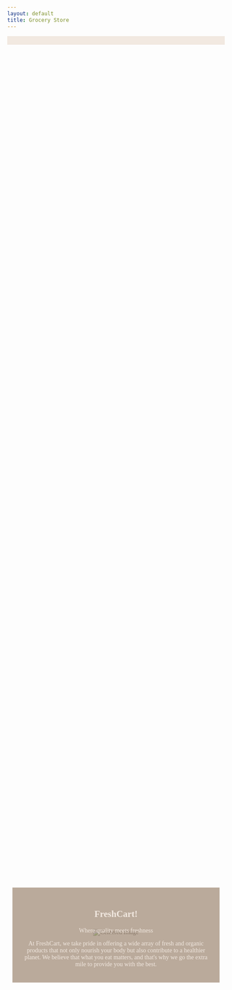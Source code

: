 ```yaml
---
layout: default
title: Grocery Store
---
```



<html lang="en">
<head>
    <meta charset="UTF-8">
    <meta name="viewport" content="width=device-width, initial-scale=1.0">
    <title>Grocery Store</title>
    <style>
        header {
    background-color: #f2e9e1;
    color: #fff;
    padding: 10px 0;
        }
        nav ul {
            list-style: none;
            padding: 30px;
            text-align: right;
        }
        nav ul li {
            display: inline;
            margin-right: 20px;
        }
        nav ul li a {
            text-decoration: none;
            color: #fff;
            font-weight: bold;
            font-family:
        }
        body {
            font-family: "Verdana";
        }
        .center-image {
            display: flex;
            justify-content: center;
            align-items: center;
            height: 100vh;
        }
        .center-image img {
            max-width: 80%;
            max-height: 80%;
        }
        h1 {
            text-align: center;
        }
        header {
            background-color: #f2e9e1;
            color: #fff;
            padding: 10px 0;
        }
        .row {
            display: flex;
            justify-content: space-around;
            margin-top: 20px;
        }
        .group {
            text-align: center;
            max-width: 30%;
            max-height: 30%;
        }
        .home-link {
            color: #ab9784;
        }
        .text-box {
            position: absolute;
            background-color: rgba(171,151,132,0.8);
            color: #f2e9e1;
            padding: 20px;
            text-align: center;
            top: 50%; 
            left: 50%; 
            transform: translate(-50%, 50%); 
        }
        //position and dimensions of background
        .background {
            width: 200vw;
            height: 100vh;
            background: url('https://user-images.githubusercontent.com/115954616/275579364-e2731695-21fc-4dff-b4d1-d0ac01d9d549.jpeg') repeat-x;
            position: absolute;
            top: 0;
            left: 0;
            animation: scrollBackground 5s linear infinite;
        }
        //keyframes scrolling background
        @keyframes scrollBackground {
            from {
                transform: translateX(100%);
            }
            to {
                transform: translateX(-100%);
            }
        }
    </style>
</head>
<body>
    <header>
    </header>
    <div class="center-image">
        <img src="https://github.com/tarasehdave/frontend/assets/39902320/e911966c-fd54-4b0a-8e81-89d80f4d9b0e" alt="Centered Image">
    </div>
    <div class="text-box">
        <h2>FreshCart!</h2>
        <p>Where quality meets freshness</p>
        <p>At FreshCart, we take pride in offering a wide array of fresh and organic products that not only nourish your body but also contribute to a healthier planet. We believe that what you eat matters, and that's why we go the extra mile to provide you with the best.</p>
    </div>
    <div class="row">
    <div class="row">
        <div class="group">
            <a href="fruits.md">
                <img src="https://github.com/tarasehdave/frontend/assets/39902320/d5f2df5a-833d-4357-bf75-f82fbba3b424" alt="Fruits Image">
                <h2 class="home-link">fruits</h2>
            </a>
        </div>
        <div class="group">
            <a href="veg.html">
                <img src="https://github.com/tarasehdave/frontend/assets/39902320/6a847f79-2411-4ca6-b828-eee3be8aaceb">
                <h2 class="home-link">vegetables</h2>
            </a>
        </div>
        <div class="group">
            <a href="bread.md">
                <img src="https://github.com/tarasehdave/frontend/assets/39902320/8023b996-7101-4eab-8ad9-5677be088b65" alt="bread Image">
                <h2 class="home-link">bread</h2>
            </a>
        </div>
    </div>
</body>
</html>
